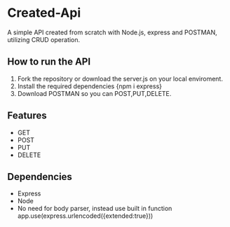 # Created-Api
A simple API created from scratch with Node.js, express and POSTMAN, utilizing CRUD operation.

## How to run the API
1. Fork the repository or download the server.js on your local enviroment.
2. Install the required dependencies {npm i express} 
3. Download POSTMAN so you can POST,PUT,DELETE.

## Features
- GET
- POST
- PUT
- DELETE

## Dependencies
- Express
- Node
- No need for body parser, instead use built in function app.use(express.urlencoded({extended:true}))

